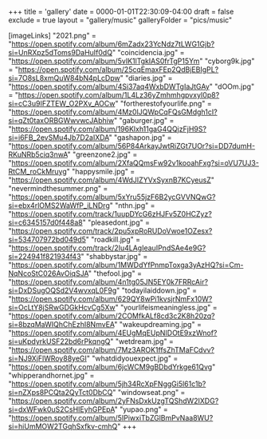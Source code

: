 +++
title = 'gallery'
date = 0000-01-01T22:30:09-04:00
draft = false
exclude = true
layout = "gallery/music"
galleryFolder = "pics/music"

[imageLinks]
"2021.png" = "https://open.spotify.com/album/6mZadx23YcNdz7tLWG1Gjb?si=UnRXpz5dToms9DaHuIf0dQ"
"coincidencia.jpg" = "https://open.spotify.com/album/5vIK1lTgkIAS0frTgP15Ym"
"cyborg9k.jpg" = "https://open.spotify.com/album/25cqEmaxFEp2QdBjEBIgPL?si=7O8sL8xmQuW84bN4pLcDpw"
"diaries.jpg" = "https://open.spotify.com/album/4Si37aq4WxbDWTgIaJtGAy"
"dOOm.jpg" = "https://open.spotify.com/album/1L4Lz36yZmhmhgpvxyI0p8?si=cC3u9IFZTEW_O2PXv_AOCw"
"fortherestofyourlife.png" = "https://open.spotify.com/album/4Mz0lJQWpCqFQsGMdgh1cI?si=qZt0taxORBGWwvwcJAbhiw"
"gaburger.jpg" = "https://open.spotify.com/album/196Klxh11gaG4QQjzFjH9S?si=i6FB_2evSMu4Jb7D2aIXDA"
"gashapon.jpg" = "https://open.spotify.com/album/56P84ArkayJwtRiZGt7UOr?si=DD7dumH-RKuNRb5ciq3nwA"
"greenzone2.jpg" = "https://open.spotify.com/album/2XfaQQmsFw92v1kooahFxg?si=oVU7UJ3-RtCM_roCkMruyg"
"happysmile.jpg" = "https://open.spotify.com/album/4WdJIZYVxSyxnB7KCyeusZ"
"nevermindthesummer.png" = "https://open.spotify.com/album/5xYru55jzF6B2ycGVVNQwG?si=ebx4rlOMS2WaWfP_iLNDrg"
"nthn.jpg" = "https://open.spotify.com/track/1uupDYcG6zHJFv5Z0HCZyz?si=c6345157d0f448a8"
"pleasedont.jpg" = "https://open.spotify.com/track/2pu5xpRoRUDoVwoe1OZesx?si=534707972bd049d5"
"roadkill.jpg" = "https://open.spotify.com/track/2Iu4LAgIeauIPndSAe4e9G?si=224941f821934f43"
"shabbystar.jpg" = "https://open.spotify.com/album/1MWDdYfPnmpToxga3yAzHQ?si=Cm-NqNcoStC026AvOiqSJA"
"thefool.jpg" = "https://open.spotify.com/album/4n1tg05JN5EY0k7FRRcAir?si=DxDSugOQSd2V4wvxqL0F9g"
"todayilaiddown.jpg" = "https://open.spotify.com/album/629QY8wPi1kvsjrNmFx10W?si=OcLtY8jSRwGDGkHcvCg5Xw"
"yourlifeismeaningless.jpg" = "https://open.spotify.com/album/2COMfkALf8cd3c2K8h20zq?si=8bzqMaWIQhChEzhI8NmvEA"
"wakeupdreaming.jpg" = "https://open.spotify.com/album/4EUgMqEUpNIDOtE9xzWnof?si=uKpdyrkUSF22bd6rPkqngQ"
"wetdream.jpg" = "https://open.spotify.com/album/7Mz3AROK1ffsZhTMaFCdvv?si=NJ9XjFlWRoy88yeGI"
"whatdidyouexpect.jpg" = "https://open.spotify.com/album/6jcWCM9gBDbdYrkge61Qvg"
"whipperandhornet.jpg" = "https://open.spotify.com/album/5jh34RcXpFNggGi5l61c1b?si=nZXps8PCQta2QyTct0DbCQ"
"windowseat.png" = "https://open.spotify.com/album/2yFNsDxkUzgTQShdW2IXDG?si=dxWFwk0uS2CsHIEyhGPEpA"
"yupao.png" = "https://open.spotify.com/album/5IPiwxiTbZGlBmPvNaa8WU?si=hiUmMOW2TGqhSxfkv-cmhQ"
+++
